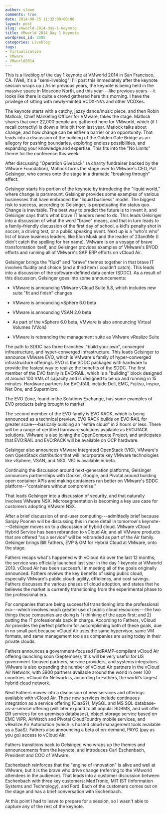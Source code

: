 ```yaml
---
author: slowe
comments: true
date: 2014-08-25 11:32:00+00:00
layout: post
slug: vmworld-2014-day-1-keynote
title: VMworld 2014 Day 1 Keynote
wordpress_id: 3505
categories: Liveblog
tags:
- Virtualization
- VMware
- VMworld2014
---
```


This is a liveblog of the day 1 keynote at VMworld 2014 in San Francisco, CA. (Well, it's a "semi-liveblog"; I'll post this immediately after the keynote session wraps up.) As in previous years, the keynote is being held in the massive space in Moscone North, and this year---like previous years---it looks like there is quite a crowd gathered here this morning. I have the privilege of sitting with newly-minted VCDX-NVs and other VCDXes.

The keynote starts with a catchy, jazzy dance/music piece, and then Robin Matlock, Chief Marketing Officer for VMware, takes the stage. Matlock shares that over 22,000 people are gathered here for VMworld, which (if I recall correctly) is down a little bit from last year. Matlock talks about change, and how change can be either a barrier or an opportunity. That leads into a discussion of the building of the Golden Gate Bridge as an allegory for pushing boundaries, exploring endless possibilities, and expanding your knowledge and expertise. This fits into the "No Limits" theme for the conference this week.

After discussing "Operation Giveback" (a charity fundraiser backed by the VMware Foundation), Matlock turns the stage over to VMware's CEO, Pat Gelsinger, who comes onto the stage in a dramatic "breaking through" effect.

Gelsinger starts his portion of the keynote by introducing the "liquid world," where change is paramount. Gelsinger provides some examples of various businesses that have embraced the "liquid business" model. The biggest risk to success, according to Gelsinger, is perpetuating the status quo. Change is inevitable. The best way to predict the future is to invent it, and Gelsinger says that's what brave IT leaders need to do. This leads Gelsinger into a discussion of what the word "brave" means, and that in turn leads to a family-friendly discussion of the first day of school, a kid's penalty shot in soccer, a driving test, or a public speaking event. Next up is a "who's who" list of brave business leaders, like Elon Musk and the leader of 23andMe (I didn't catch the spelling for her name). VMware is on a voyage of brave transformation itself, and Gelsinger provides examples of VMware's BYOD efforts and running all of VMware's SAP ERP efforts on vCloud Air.

Gelsinger brings the "fluid" and "brave" themes together in that brave IT involves fluidity and choice (and a third item I couldn't catch). This leads into a discussion of the software-defined data center (SDDC). As a result of this discussion, Gelsinger goes into some announcements:

* VMware is announcing VMware vCloud Suite 5.8, which includes new suite "fit and finish" changes

* VMware is announcing vSphere 6.0 beta

* VMware is announcing VSAN 2.0 beta

* As part of the vSphere 6.0 beta, VMware is also announcing Virtual Volumes (VVols)

* VMware is rebranding the management suite as VMware vRealize Suite

The path to SDDC has three branches: "build your own", converged infrastructure, and hyper-converged infrastructure. This leads Gelsinger to announce VMware EVO, which is VMware's family of hyper-converged infrastructure offerings. EVO is the SDDC packaged with hardware to provide the fastest way to realize the benefits of the SDDC. The first member of the EVO family is EVO:RAIL, which is a "building" block designed at around 100 VMs of capacity and is designed to be up and running in 15 minutes. Hardware partners for EVO:RAIL include Dell, EMC, Fujitsu, Inspur, Net One, and Supermicro.

The EVO Zone, found in the Solutions Exchange, has some examples of EVO products being brought to market.

The second member of the EVO family is EVO:RACK, which is being announced as a technical preview. EVO:RACK builds on EVO:RAIL for greater scale---basically building an "entire cloud" in 2 hours or less. There will be a range of certified hardware solutions available as EVO:RACK solutions. VMware is also joining the OpenCompute Project, and anticipates that EVO:RAIL and EVO:RACK will be available on OCP hardware.

Gelsinger also announces VMware Integrated OpenStack (VIO), VMware's own OpenStack distribution that will incorporate key VMware technologies like vSphere, VSAN, and NSX. VIO is available in beta.

Continuing the discussion around next-generation platforms, Gelsinger announces partnerships with Docker, Google, and Pivotal around building open container APIs and making containers run better on VMware's SDDC platform--"containers without compromise."

That leads Gelsinger into a discussion of security, and that naturally involves VMware NSX. Microsegmentation is becoming a key use case for customers adopting VMware NSX.

After a brief discussion of end-user computing---admittedly brief because Sanjay Poonen will be discussing this in more detail in tomorrow's keynote---Gelsinger moves on to a discussion of hybrid cloud. VMware vCloud Hybrid Service has been rebranded to vCloud Air, and all VMware products that are offered "as a service" will be rebranded as part of the Air family. Gelsinger brings Bill Fathers, EVP & GM for Hybrid Cloud at VMware, onto the stage.

Fathers recaps what's happened with vCloud Air over the last 12 months; the service was officially launched last year in the day 1 keynote at VMworld 2013. vCloud Air has been successful in meeting all of the goals originally announced. Fathers reviews the key benefits of using public cloud, especially VMware's public cloud: agility, efficiency, and cost savings. Fathers discusses the various phases of cloud adoption, and states that he believes the market is currently transitioning from the experimental phase to the professional era.

For companies that are being successful transitioning into the professional era---which involves much greater use of public cloud resources---the two things these companies are doing is 1) thinking of the apps first; and 2) putting the IT professionals back in charge. According to Fathers, vCloud Air provides the perfect platform for accomplishing both of these goals, due in no small part because vCloud Air uses the same hypervisor, same VM formats, and same management tools as companies are using today in their private clouds.

Fathers announces a government-focused FedRAMP-compliant vCloud Air offering launching soon (September); this will be very useful for US government-focused partners, service providers, and systems integrators. VMware is also expanding the number of vCloud Air partners in the vCloud Air Network, with 3900 partners available around the world in over 100 countries. vCloud Air Network is, according to Fathers, the world's largest hybrid cloud network.

Next Fathers moves into a discussion of new services and offerings available with vCloud Air. These new services include continuous integration as a service offering (CIaaS?), MySQL and MS SQL database-as-a-service offering (will later expand to all popular RDBMS, and will offer DR services for on-premises databases), object storage service based on EMC ViPR, AirWatch and Pivotal CloudFoundry mobile services, and vRealize Air Automation (which is hosted cloud management tools available as a SaaS). Fathers also announcing a beta of on-demand, PAYG (pay as you go) access to vCloud Air.

Fathers transitions back to Gelsinger, who wraps up the themes and announcements from the keynote, and introduces Carl Eschenbach, President and COO of VMware.

Eschenbach reinforces that the "engine of innovation" is alive and well at VMware, but it is the brave who drive change (referring to the VMworld attendees in the audience). That leads into a customer discussion between Eschenbach with three key customers: MedTronic, MIT IST (Information Systems and Technology), and Ford. Each of the customers comes out on the stage and has a brief conversation with Eschenbach.

At this point I had to leave to prepare for a session, so I wasn't able to capture any of the rest of the keynote.
